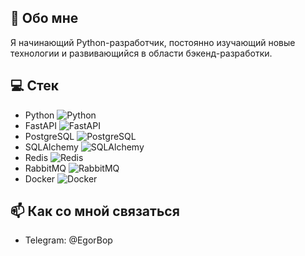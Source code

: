 ## 🚀 Обо мне
Я начинающий Python-разработчик, постоянно изучающий новые технологии и развивающийся в области бэкенд-разработки.

## 💻 Стек
- Python ![Python](https://img.shields.io/badge/Python-3776AB?style=flat-square&logo=python&logoColor=white)
- FastAPI ![FastAPI](https://img.shields.io/badge/FastAPI-009688?style=flat-square&logo=FastAPI&logoColor=white)
- PostgreSQL ![PostgreSQL](https://img.shields.io/badge/PostgreSQL-316192?style=flat-square&logo=postgresql&logoColor=white)
- SQLAlchemy ![SQLAlchemy](https://img.shields.io/badge/SQLAlchemy-CC2927?style=flat-square&logo=sqlite&logoColor=white)
- Redis ![Redis](https://img.shields.io/badge/Redis-DC382D?style=flat-square&logo=redis&logoColor=white)
- RabbitMQ ![RabbitMQ](https://img.shields.io/badge/RabbitMQ-FF6600?style=flat-square&logo=rabbitmq&logoColor=white)
- Docker ![Docker](https://img.shields.io/badge/Docker-2496ED?style=flat-square&logo=docker&logoColor=white)

## 📫 Как со мной связаться
- Telegram: @EgorBop
